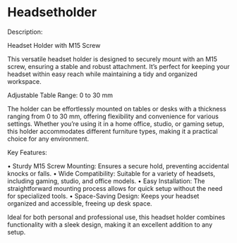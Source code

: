 # Headsetholder

Description: 

Headset Holder with M15 Screw
 
This versatile headset holder is designed to securely mount with an M15 screw, ensuring a stable and robust attachment. It’s perfect for keeping your headset within easy reach while maintaining a tidy and organized workspace.
 
Adjustable Table Range: 0 to 30 mm
 
The holder can be effortlessly mounted on tables or desks with a thickness ranging from 0 to 30 mm, offering flexibility and convenience for various settings. Whether you’re using it in a home office, studio, or gaming setup, this holder accommodates different furniture types, making it a practical choice for any environment.
 
Key Features:
 
• Sturdy M15 Screw Mounting: Ensures a secure hold, preventing accidental knocks or falls.
• Wide Compatibility: Suitable for a variety of headsets, including gaming, studio, and office models.
• Easy Installation: The straightforward mounting process allows for quick setup without the need for specialized tools.
• Space-Saving Design: Keeps your headset organized and accessible, freeing up desk space.
 
Ideal for both personal and professional use, this headset holder combines functionality with a sleek design, making it an excellent addition to any setup.
